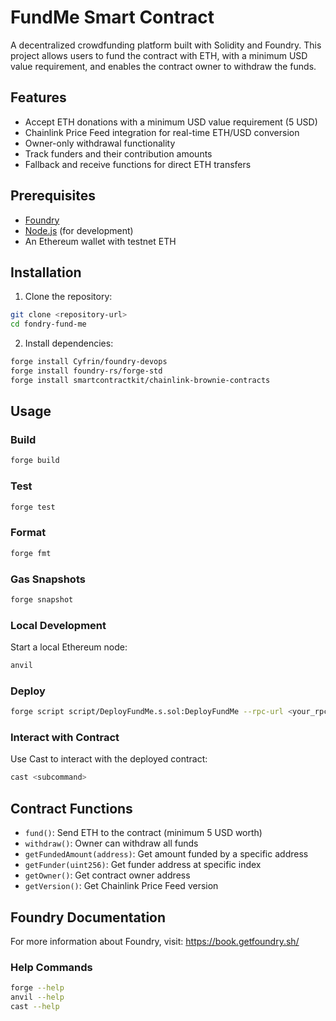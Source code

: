 # FundMe Smart Contract

A decentralized crowdfunding platform built with Solidity and Foundry. This project allows users to fund the contract with ETH, with a minimum USD value requirement, and enables the contract owner to withdraw the funds.

## Features

- Accept ETH donations with a minimum USD value requirement (5 USD)
- Chainlink Price Feed integration for real-time ETH/USD conversion
- Owner-only withdrawal functionality
- Track funders and their contribution amounts
- Fallback and receive functions for direct ETH transfers

## Prerequisites

- [Foundry](https://book.getfoundry.sh/getting-started/installation)
- [Node.js](https://nodejs.org/) (for development)
- An Ethereum wallet with testnet ETH

## Installation

1. Clone the repository:

```bash
git clone <repository-url>
cd fondry-fund-me
```

2. Install dependencies:

```bash
forge install Cyfrin/foundry-devops
forge install foundry-rs/forge-std
forge install smartcontractkit/chainlink-brownie-contracts
```

## Usage

### Build

```bash
forge build
```

### Test

```bash
forge test
```

### Format

```bash
forge fmt
```

### Gas Snapshots

```bash
forge snapshot
```

### Local Development

Start a local Ethereum node:

```bash
anvil
```

### Deploy

```bash
forge script script/DeployFundMe.s.sol:DeployFundMe --rpc-url <your_rpc_url> --private-key <your_private_key>
```

### Interact with Contract

Use Cast to interact with the deployed contract:

```bash
cast <subcommand>
```

## Contract Functions

- `fund()`: Send ETH to the contract (minimum 5 USD worth)
- `withdraw()`: Owner can withdraw all funds
- `getFundedAmount(address)`: Get amount funded by a specific address
- `getFunder(uint256)`: Get funder address at specific index
- `getOwner()`: Get contract owner address
- `getVersion()`: Get Chainlink Price Feed version

## Foundry Documentation

For more information about Foundry, visit: https://book.getfoundry.sh/

### Help Commands

```bash
forge --help
anvil --help
cast --help
```
